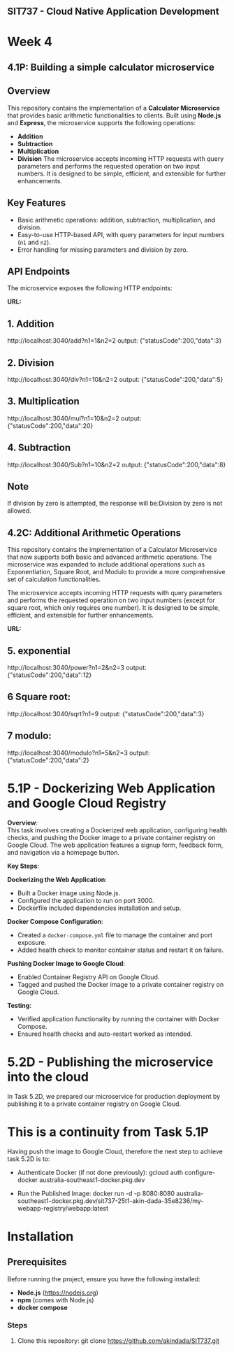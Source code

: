 ## SIT737 - Cloud Native Application Development

# Week 4
## 4.1P: Building a simple calculator microservice

## Overview
This repository contains the implementation of a **Calculator Microservice** that provides basic arithmetic functionalities to clients. Built using **Node.js** and **Express**, the microservice supports the following operations:
- **Addition**
- **Subtraction**
- **Multiplication**
- **Division**
The microservice accepts incoming HTTP requests with query parameters and performs the requested operation on two input numbers. It is designed to be simple, efficient, and extensible for further enhancements.
## Key Features
- Basic arithmetic operations: addition, subtraction, multiplication, and division.
- Easy-to-use HTTP-based API, with query parameters for input numbers (`n1` and `n2`).
- Error handling for missing parameters and division by zero.
## API Endpoints
The microservice exposes the following HTTP endpoints:

**URL:**
## 1. Addition
http://localhost:3040/add?n1=1&n2=2
output: {"statusCode":200,"data":3}
## 2. Division
http://localhost:3040/div?n1=10&n2=2
output: {"statusCode":200,"data":5}
## 3. Multiplication
http://localhost:3040/mul?n1=10&n2=2
output: {"statusCode":200,"data":20}
## 4. Subtraction
http://localhost:3040/Sub?n1=10&n2=2
output: {"statusCode":200,"data":8}

## Note
If division by zero is attempted, the response will be:Division by zero is not allowed.

## 4.2C: Additional Arithmetic Operations
This repository contains the implementation of a Calculator Microservice that now supports both basic and advanced arithmetic operations. The microservice was expanded to include additional operations such as Exponentiation, Square Root, and Modulo to provide a more comprehensive set of calculation functionalities.

The microservice accepts incoming HTTP requests with query parameters and performs the requested operation on two input numbers (except for square root, which only requires one number). It is designed to be simple, efficient, and extensible for further enhancements.

**URL:**
## 5. exponential
http://localhost:3040/power?n1=2&n2=3
output: {"statusCode":200,"data":12}
## 6 Square root:
http://localhost:3040/sqrt?n1=9
output: {"statusCode":200,"data":3}
## 7 modulo: 
http://localhost:3040/modulo?n1=5&n2=3
output: {"statusCode":200,"data":2}

# 5.1P - Dockerizing Web Application and Google Cloud Registry

**Overview**:  
This task involves creating a Dockerized web application, configuring health checks, and pushing the Docker image to a private container registry on Google Cloud. The web application features a signup form, feedback form, and navigation via a homepage button.

**Key Steps**:

**Dockerizing the Web Application**:  
- Built a Docker image using Node.js.
- Configured the application to run on port 3000.
- Dockerfile included dependencies installation and setup.

**Docker Compose Configuration**:  
- Created a `docker-compose.yml` file to manage the container and port exposure.
- Added health check to monitor container status and restart it on failure.

**Pushing Docker Image to Google Cloud**:  
- Enabled Container Registry API on Google Cloud.
- Tagged and pushed the Docker image to a private container registry on Google Cloud.

**Testing**:  
- Verified application functionality by running the container with Docker Compose.
- Ensured health checks and auto-restart worked as intended.

# 5.2D - Publishing the microservice into the cloud

  In Task 5.2D, we prepared our microservice for production deployment by publishing it to a private container registry on Google Cloud.

 # This is a continuity from Task 5.1P
  Having push the image to Google Cloud, therefore the next step to achieve task 5.2D is to: 

 - Authenticate Docker (if not done previously): gcloud auth configure-docker australia-southeast1-docker.pkg.dev

 - Run the Published Image: docker run -d -p 8080:8080 australia-southeast1-docker.pkg.dev/sit737-25t1-akin-dada-35e8236/my-webapp-registry/webapp:latest






# Installation
## Prerequisites
Before running the project, ensure you have the following installed:
- **Node.js** (https://nodejs.org)
- **npm** (comes with Node.js)
- **docker compose**

### Steps

1. Clone this repository:
 git clone https://github.com/akindada/SIT737.git
